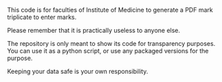 This code is for faculties of Institute of Medicine to generate a PDF mark triplicate to enter marks.

Please remember that it is practically useless to anyone else.

The repository is only meant to show its code for transparency purposes. You can use it as a python script, or use any packaged versions for the purpose.

Keeping your data safe is your own responsibility.
